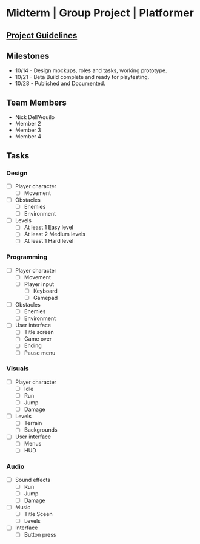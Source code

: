 # Midterm | Group Project | Platformer

## [Project Guidelines](/Project%20Guidelines)

## Milestones
- 10/14 - Design mockups, roles and tasks, working prototype.
- 10/21 - Beta Build complete and ready for playtesting.
- 10/28 - Published and Documented.

## Team Members
- Nick Dell'Aquilo
- Member 2
- Member 3
- Member 4

## Tasks

### Design
- [ ] Player character
  - [ ] Movement
- [ ] Obstacles
  - [ ] Enemies
  - [ ] Environment
- [ ] Levels
  - [ ] At least 1 Easy level
  - [ ] At least 2 Medium levels
  - [ ] At least 1 Hard level

### Programming
- [ ] Player character
  - [ ] Movement
  - [ ] Player input
    - [ ] Keyboard
    - [ ] Gamepad
- [ ] Obstacles
  - [ ] Enemies
  - [ ] Environment
- [ ] User interface
  - [ ] Title screen
  - [ ] Game over
  - [ ] Ending
  - [ ] Pause menu

### Visuals
- [ ] Player character
  - [ ] Idle
  - [ ] Run
  - [ ] Jump
  - [ ] Damage
- [ ] Levels
  - [ ] Terrain
  - [ ] Backgrounds
- [ ] User interface
  - [ ] Menus
  - [ ] HUD

### Audio
- [ ] Sound effects
  - [ ] Run
  - [ ] Jump
  - [ ] Damage
- [ ] Music
  - [ ] Title Sceen
  - [ ] Levels
- [ ] Interface
  - [ ] Button press
